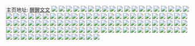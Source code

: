 主页地址: [醒醒文文](https://weibo.com/u/6179389667) 
![](https://wx4.sinaimg.cn/mw2000/006Kc5xhly1h9prysft0wj30u0140qb6.jpg) 
![](https://wx4.sinaimg.cn/mw2000/006Kc5xhly1h9prysr3k5j30u00uq43t.jpg) 
![](https://wx4.sinaimg.cn/mw2000/006Kc5xhly1h9pryszzn2j30tz0tzk23.jpg) 
![](https://wx4.sinaimg.cn/mw2000/006Kc5xhly1h9pryt8gsij30u00u0wmk.jpg) 
![](https://wx4.sinaimg.cn/mw2000/006Kc5xhly1h9prys1rjcj30u0140akh.jpg) 
![](https://wx4.sinaimg.cn/mw2000/006Kc5xhly1h9pryu08d0j30u014046b.jpg) 
![](https://wx4.sinaimg.cn/mw2000/006Kc5xhgy1h9at4gmjsgj32c02c0e82.jpg) 
![](https://wx4.sinaimg.cn/mw2000/006Kc5xhgy1h9at4raigoj32ak33z4qq.jpg) 
![](https://wx4.sinaimg.cn/mw2000/006Kc5xhgy1h9at4ys1v4j31sc2ds7wi.jpg) 
![](https://wx4.sinaimg.cn/mw2000/006Kc5xhly1h7lflufe4yj32bc334x6q.jpg) 
![](https://wx4.sinaimg.cn/mw2000/006Kc5xhly1h7lflswpunj31sy2eme83.jpg) 
![](https://wx4.sinaimg.cn/mw2000/006Kc5xhly1h7lfmjn6b9j32bc2bcx6r.jpg) 
![](https://wx4.sinaimg.cn/mw2000/006Kc5xhly1h7lfmnxiejj32bc334kjo.jpg) 
![](https://wx4.sinaimg.cn/mw2000/006Kc5xhly1h6kdml1avzj32c02c0npe.jpg) 
![](https://wx4.sinaimg.cn/mw2000/006Kc5xhly1h6b6gsko8ij32c0340hdv.jpg) 
![](https://wx4.sinaimg.cn/mw2000/006Kc5xhly1h6b6gor6uqj32c0340134.jpg) 
![](https://wx4.sinaimg.cn/mw2000/006Kc5xhly1h6b6gtn9duj32c02c0u0x.jpg) 
![](https://wx4.sinaimg.cn/mw2000/006Kc5xhly1h6b6gxv1rtj32c0340hdv.jpg) 
![](https://wx4.sinaimg.cn/mw2000/006Kc5xhly1h6b6h1bhi8j32c0340tl5.jpg) 
![](https://wx4.sinaimg.cn/mw2000/006Kc5xhly1h6b6h2q3wyj32c02c04qq.jpg) 
![](https://wx4.sinaimg.cn/mw2000/006Kc5xhly1h6b6h6l7igj32c0340dp7.jpg) 
![](https://wx4.sinaimg.cn/mw2000/006Kc5xhly1h6b6hafk0uj32c0340wvi.jpg) 
![](https://wx4.sinaimg.cn/mw2000/006Kc5xhly1h6b6heo0aoj32c03407wk.jpg) 
![](https://wx4.sinaimg.cn/mw2000/006Kc5xhly1h61wcozq5yj32c0340qv5.jpg) 
![](https://wx4.sinaimg.cn/mw2000/006Kc5xhgy1h5q9uu1oj1j30u014043d.jpg) 
![](https://wx4.sinaimg.cn/mw2000/006Kc5xhgy1h5q9uvmfsuj30u00u0tec.jpg) 
![](https://wx4.sinaimg.cn/mw2000/006Kc5xhgy1h5q9uy2lo0j30u0140n6l.jpg) 
![](https://wx4.sinaimg.cn/mw2000/006Kc5xhgy1h5mu9tapbyj30zo10hwq3.jpg) 
![](https://wx4.sinaimg.cn/mw2000/006Kc5xhgy1h55fixfg1cj32c0340x6q.jpg) 
![](https://wx4.sinaimg.cn/mw2000/006Kc5xhgy1h55fiugkbvj32c030jqv5.jpg) 
![](https://wx4.sinaimg.cn/mw2000/006Kc5xhgy1h55fj0tjquj32c0340x6q.jpg) 
![](https://wx4.sinaimg.cn/mw2000/006Kc5xhgy1h13sw9ym6lj32c02c0b2a.jpg) 
![](https://wx4.sinaimg.cn/mw2000/006Kc5xhgy1h10b5swhs9j32c033vx6r.jpg) 
![](https://wx4.sinaimg.cn/mw2000/006Kc5xhgy1h0fk14orc5j32c0340qv7.jpg) 
![](https://wx4.sinaimg.cn/mw2000/006Kc5xhgy1h0fk19e3gqj32c02c0npe.jpg) 
![](https://wx4.sinaimg.cn/mw2000/006Kc5xhgy1h0fk0ylv08j32c03407wk.jpg) 
![](https://wx4.sinaimg.cn/mw2000/006Kc5xhgy1h09xufuct5j30u0140k5u.jpg) 
![](https://wx4.sinaimg.cn/mw2000/006Kc5xhgy1h09xugtvo6j30u0140n4p.jpg) 
![](https://wx4.sinaimg.cn/mw2000/006Kc5xhgy1h09xuept3ej30u0140alp.jpg) 
![](https://wx4.sinaimg.cn/mw2000/006Kc5xhgy1h09xuhhfu5j30u0140wky.jpg) 
![](https://wx4.sinaimg.cn/mw2000/006Kc5xhgy1h06dcg6bf4j30u0141tfo.jpg) 
![](https://wx4.sinaimg.cn/mw2000/006Kc5xhgy1gzptex92u8j32c0340kjn.jpg) 
![](https://wx4.sinaimg.cn/mw2000/006Kc5xhgy1gzptes4ra2j31qm29phdt.jpg) 
![](https://wx4.sinaimg.cn/mw2000/006Kc5xhly1gyshiwbmm8j31sc2ds1kz.jpg) 
![](https://wx4.sinaimg.cn/mw2000/006Kc5xhgy1gy7bgbxlfej30u011y7d2.jpg) 
![](https://wx4.sinaimg.cn/mw2000/006Kc5xhgy1gy7bgay5f5j30u010q10k.jpg) 
![](https://wx4.sinaimg.cn/mw2000/006Kc5xhgy1gy1txiq404j30u0140ahf.jpg) 
![](https://wx4.sinaimg.cn/mw2000/006Kc5xhgy1gy1txjk2u5j30u0140117.jpg) 
![](https://wx4.sinaimg.cn/mw2000/006Kc5xhgy1gy1txkgw3yj30u014mn5a.jpg) 
![](https://wx4.sinaimg.cn/mw2000/006Kc5xhgy1gy1txl4fmrj30u014046e.jpg) 
![](https://wx4.sinaimg.cn/mw2000/006Kc5xhgy1gxzv7uuxj6j30u0140gs1.jpg) 
![](https://wx4.sinaimg.cn/mw2000/006Kc5xhgy1gxqhsgn4wbj32c0340qv8.jpg) 
![](https://wx4.sinaimg.cn/mw2000/006Kc5xhgy1gxqht7cfl2j32c02c0qv8.jpg) 
![](https://wx4.sinaimg.cn/mw2000/006Kc5xhgy1gxqhu69n7ej326b2y3b2c.jpg) 
![](https://wx4.sinaimg.cn/mw2000/006Kc5xhgy1gxqhuapxwnj32c02c0e82.jpg) 
![](https://wx4.sinaimg.cn/mw2000/006Kc5xhgy1gxqhujer77j32c0340hdw.jpg) 
![](https://wx4.sinaimg.cn/mw2000/006Kc5xhgy1gxqhs9t1p8j32c0340kjo.jpg) 
![](https://wx4.sinaimg.cn/mw2000/006Kc5xhgy1gxorq0otskj30wi1yawz6.jpg) 
![](https://wx4.sinaimg.cn/mw2000/006Kc5xhgy1gxltf59twwj31o0280000.jpg) 
![](https://wx4.sinaimg.cn/mw2000/006Kc5xhgy1gxltf8lgbij32801o0qv5.jpg) 
![](https://wx4.sinaimg.cn/mw2000/006Kc5xhgy1gxltf20r9kj32801o0npd.jpg) 
![](https://wx4.sinaimg.cn/mw2000/006Kc5xhgy1gx2a6iqqloj30u0125qaf.jpg) 
![](https://wx4.sinaimg.cn/mw2000/006Kc5xhgy1gx2a6kh7ypj30u0141tfe.jpg) 
![](https://wx4.sinaimg.cn/mw2000/006Kc5xhgy1gx2a6l0kgaj30u00vhjx2.jpg) 
![](https://wx4.sinaimg.cn/mw2000/006Kc5xhgy1gx2a6lipm9j30u00u0wia.jpg) 
![](https://wx4.sinaimg.cn/mw2000/006Kc5xhgy1gx2a6m8w03j30u0111dn4.jpg) 
![](https://wx4.sinaimg.cn/mw2000/006Kc5xhgy1gx2a6n4badj30u00u0n4u.jpg) 
![](https://wx4.sinaimg.cn/mw2000/006Kc5xhgy1gx2a6o5btgj30u0191gvc.jpg) 
![](https://wx4.sinaimg.cn/mw2000/006Kc5xhgy1gx2a6p05exj30u00u0qae.jpg) 
![](https://wx4.sinaimg.cn/mw2000/006Kc5xhgy1gx2a6i11t2j30u013mqbb.jpg) 
![](https://wx4.sinaimg.cn/mw2000/006Kc5xhgy1gwnbpr2f9aj32c0340hdu.jpg) 
![](https://wx4.sinaimg.cn/mw2000/006Kc5xhgy1gwnbpxphrtj32442tie82.jpg) 
![](https://wx4.sinaimg.cn/mw2000/006Kc5xhgy1gwnbpo9czdj31sc2dsu0x.jpg) 
![](https://wx4.sinaimg.cn/mw2000/006Kc5xhgy1gwnbq0efkmj32c02c04qq.jpg) 
![](https://wx4.sinaimg.cn/mw2000/006Kc5xhgy1gwnbq6uydfj31sc2dsqv6.jpg) 
![](https://wx4.sinaimg.cn/mw2000/006Kc5xhgy1gwnbqe0owgj32c0340hdv.jpg) 
![](https://wx4.sinaimg.cn/mw2000/006Kc5xhgy1gvxrmmrtomj30u014012i.jpg) 
![](https://wx4.sinaimg.cn/mw2000/006Kc5xhgy1gvxrmlmtllj30u0140qbt.jpg) 
![](https://wx4.sinaimg.cn/mw2000/006Kc5xhgy1gvt65gxfkuj30u0140qbb.jpg) 
![](https://wx4.sinaimg.cn/mw2000/006Kc5xhgy1gva9t0s1h2j60u0140wn702.jpg) 
![](https://wx4.sinaimg.cn/mw2000/006Kc5xhgy1gva9t22yh4j60u00u0qch02.jpg) 
![](https://wx4.sinaimg.cn/mw2000/006Kc5xhgy1gva9t3bhfcj60u0140gtd02.jpg) 
![](https://wx4.sinaimg.cn/mw2000/006Kc5xhgy1gva9szv3opj60u0122won02.jpg) 
![](https://wx4.sinaimg.cn/mw2000/006Kc5xhgy1gt2irhitaqj30u0140n5m.jpg) 
![](https://wx4.sinaimg.cn/mw2000/006Kc5xhgy1gt2irimk3jj31400u0gww.jpg) 
![](https://wx4.sinaimg.cn/mw2000/006Kc5xhgy1gt2irjvbthj30u014n48w.jpg) 
![](https://wx4.sinaimg.cn/mw2000/006Kc5xhgy1gt2irls883j30u0140gxu.jpg) 
![](https://wx4.sinaimg.cn/mw2000/006Kc5xhgy1gsi1jus82kj30u00v2gq4.jpg) 
![](https://wx4.sinaimg.cn/mw2000/006Kc5xhgy1gsi1jvi8ttj30u0140tdu.jpg) 
![](https://wx4.sinaimg.cn/mw2000/006Kc5xhgy1gsi1jw3xhej30u01400zh.jpg) 
![](https://wx4.sinaimg.cn/mw2000/006Kc5xhgy1gsi1ju9rxkj30u0140agv.jpg) 
![](https://wx4.sinaimg.cn/mw2000/006Kc5xhgy1gre35kd495j30tz0wkn9h.jpg) 
![](https://wx4.sinaimg.cn/mw2000/006Kc5xhgy1gre35ldz6ej60zd0tz7be02.jpg) 
![](https://wx4.sinaimg.cn/mw2000/006Kc5xhgy1gre35mfqi0j31400u0dnf.jpg) 
![](https://wx4.sinaimg.cn/mw2000/006Kc5xhgy1gre35nei1uj60tu0w6q9z02.jpg) 
![](https://wx4.sinaimg.cn/mw2000/006Kc5xhgy1gre35o9o45j30u00u00wt.jpg) 
![](https://wx4.sinaimg.cn/mw2000/006Kc5xhgy1gre35pm41uj30u01407h0.jpg) 
![](https://wx4.sinaimg.cn/mw2000/006Kc5xhgy1gposzb8h7qj31sc2dskjl.jpg) 
![](https://wx4.sinaimg.cn/mw2000/006Kc5xhly1go84m5neiwj31sc2ds7wh.jpg) 
![](https://wx4.sinaimg.cn/mw2000/006Kc5xhly1gmul5nfnz1j32c02c0x6p.jpg) 
![](https://wx4.sinaimg.cn/mw2000/006Kc5xhly1gm8t3s1djuj3292292e0s.jpg) 
![](https://wx4.sinaimg.cn/mw2000/006Kc5xhly1gm7ops1k09j32c02c0npd.jpg) 
![](https://wx4.sinaimg.cn/mw2000/006Kc5xhly1glmmrplcuwj31op29wkjl.jpg) 
![](https://wx4.sinaimg.cn/mw2000/006Kc5xhly1gkgv7jf100j31s02dc7wh.jpg) 
![](https://wx4.sinaimg.cn/mw2000/006Kc5xhly1gk2p1n3k20j32dc1s0b29.jpg) 
![](https://wx4.sinaimg.cn/mw2000/006Kc5xhly1gjchrcwy4dj32c02c0u0x.jpg) 
![](https://wx4.sinaimg.cn/mw2000/006Kc5xhly1gjbdxi8fuyj31rk26ye81.jpg) 
